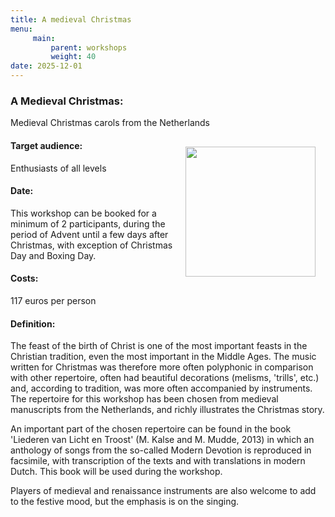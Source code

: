 ```yaml
---
title: A medieval Christmas
menu:
     main:
         parent: workshops
         weight: 40
date: 2025-12-01
---
```

### A Medieval Christmas:
Medieval Christmas carols from the Netherlands

<img src="../../../images/Bazuinen.jpeg" style="width: 13rem; float: right; margin:1rem">

#### Target audience:
Enthusiasts of all levels
#### Date:
This workshop can be booked for a minimum of 2 participants, during the period of Advent until a few days after Christmas, with exception of Christmas Day and Boxing Day.
#### Costs:
117 euros per person
#### Definition:
The feast of the birth of Christ is one of the most important feasts in the Christian tradition, even the most important in the Middle Ages. The music written for Christmas was therefore more often polyphonic in comparison with other repertoire, often had beautiful decorations (melisms, 'trills', etc.) and, according to tradition, was more often accompanied by instruments. The repertoire for this workshop has been chosen from medieval manuscripts from the Netherlands, and richly illustrates the Christmas story.

An important part of the chosen repertoire can be found in the book 'Liederen van Licht en Troost' (M. Kalse and M. Mudde, 2013) in which an anthology of songs from the so-called Modern Devotion is reproduced in facsimile, with transcription of the texts and with translations in modern Dutch. This book will be used during the workshop.

Players of medieval and renaissance instruments are also welcome to add to the festive mood, but the emphasis is on the singing.